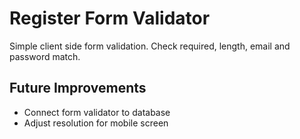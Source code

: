 # Register Form Validator
Simple client side form validation. Check required, length, email and password match.

## Future Improvements
- Connect form validator to database
- Adjust resolution for mobile screen